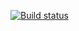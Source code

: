 [![Build status](https://ci.appveyor.com/api/projects/status/euu6rxwlhmokcjpl?svg=true)](https://ci.appveyor.com/project/BlokhinArtem/aqahomework5-2)